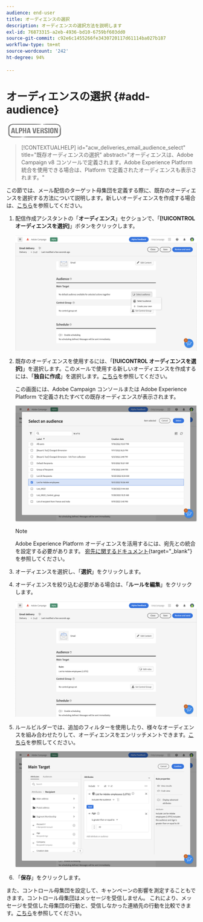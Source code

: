 ```yaml
---
audience: end-user
title: オーディエンスの選択
description: オーディエンスの選択方法を説明します
exl-id: 76873315-a2eb-4936-bd10-6759bf603dd0
source-git-commit: c92e6c1455266fe3430720117d61114ba027b187
workflow-type: tm+mt
source-wordcount: '242'
ht-degree: 94%

---
```


# オーディエンスの選択 {#add-audience}

![](../assets/do-not-localize/badge.png)

>[!CONTEXTUALHELP]
>id="acw_deliveries_email_audience_select"
>title="既存オーディエンスの選択"
>abstract="オーディエンスは、Adobe Campaign v8 コンソールで定義されます。Adobe Experience Platform 統合を使用できる場合は、Platform で定義されたオーディエンスも表示されます。"

この節では、メール配信のターゲット母集団を定義する際に、既存のオーディエンスを選択する方法について説明します。新しいオーディエンスを作成する場合は、[こちら](segment-builder.md)を参照してください。

1. 配信作成アシスタントの「**オーディエンス**」セクションで、「**[!UICONTROL オーディエンスを選択]**」ボタンをクリックします。

   ![](assets/create-audience.png)

1. 既存のオーディエンスを使用するには、「**[!UICONTROL オーディエンスを選択]**」を選択します。このメールで使用する新しいオーディエンスを作成するには、「**独自に作成**」を選択します。[こちら](segment-builder.md)を参照してください。

   この画面には、Adobe Campaign コンソールまたは Adobe Experience Platform で定義されたすべての既存オーディエンスが表示されます。

   ![](assets/create-audience2.png)

   >[!NOTE]
   >
   >Adobe Experience Platform オーディエンスを活用するには、宛先との統合を設定する必要があります。 [宛先に関するドキュメント](https://experienceleague.adobe.com/docs/experience-platform/destinations/home.html?lang=ja){target="_blank"}を参照してください。

1. オーディエンスを選択し、「**選択**」をクリックします。

1. オーディエンスを絞り込む必要がある場合は、「**ルールを編集**」をクリックします。

   ![](assets/create-audience3.png)

1. ルールビルダーでは、追加のフィルターを使用したり、様々なオーディエンスを組み合わせたりして、オーディエンスをエンリッチメントできます。[こちら](segment-builder.md)を参照してください。

   ![](assets/create-audience4.png)

1. 「**保存**」をクリックします。

また、コントロール母集団を設定して、キャンペーンの影響を測定することもできます。コントロール母集団はメッセージを受信しません。 これにより、メッセージを受信した母集団の行動と、受信しなかった連絡先の行動を比較できます。[こちら](control-group.md)を参照してください。